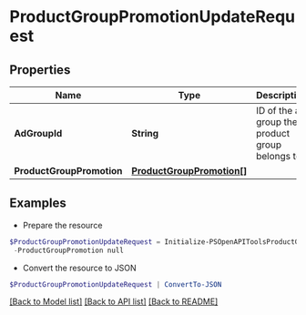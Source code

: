 # ProductGroupPromotionUpdateRequest
## Properties

Name | Type | Description | Notes
------------ | ------------- | ------------- | -------------
**AdGroupId** | **String** | ID of the ad group the product group belongs to. | 
**ProductGroupPromotion** | [**ProductGroupPromotion[]**](ProductGroupPromotion.md) |  | 

## Examples

- Prepare the resource
```powershell
$ProductGroupPromotionUpdateRequest = Initialize-PSOpenAPIToolsProductGroupPromotionUpdateRequest  -AdGroupId 2680059592705 `
 -ProductGroupPromotion null
```

- Convert the resource to JSON
```powershell
$ProductGroupPromotionUpdateRequest | ConvertTo-JSON
```

[[Back to Model list]](../README.md#documentation-for-models) [[Back to API list]](../README.md#documentation-for-api-endpoints) [[Back to README]](../README.md)


